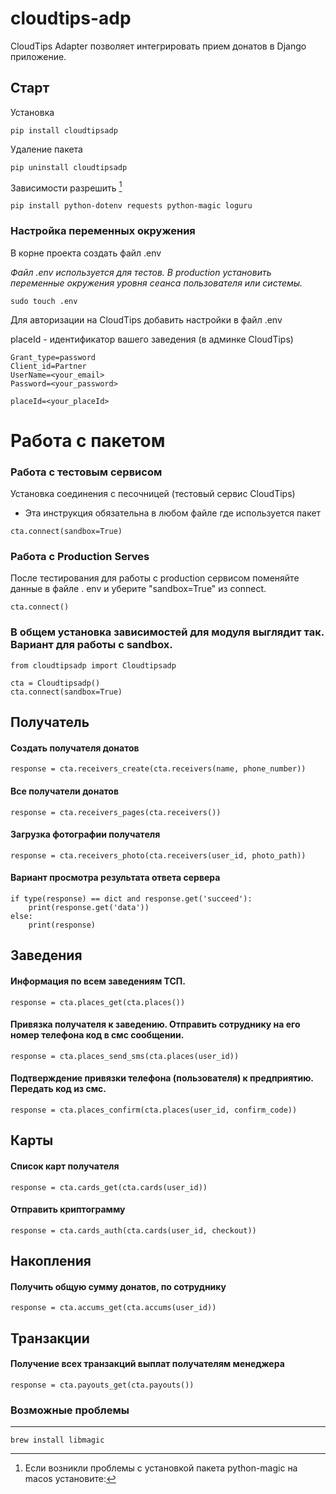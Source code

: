 # cloudtips-adp
CloudTips Adapter позволяет интегрировать прием донатов в Django приложение.

## Старт
Установка
```angular2html
pip install cloudtipsadp
```
Удаление пакета
```angular2html
pip uninstall cloudtipsadp
```
Зависимости разрешить [^1]
```angular2html
pip install python-dotenv requests python-magic loguru
```
### Настройка переменных окружения
В корне проекта создать файл .env 

*Файл .env используется для тестов. В production установить переменные 
окружения уровня сеанса пользователя или системы.*

```angular2html
sudo touch .env
```
Для авторизации на CloudTips добавить настройки в файл .env

placeId - идентификатор вашего заведения (в админке CloudTips)

```angular2html
Grant_type=password
Client_id=Partner
UserName=<your_email>
Password=<your_password>

placeId=<your_placeId>
```

#  Работа с пакетом
### Работа с тестовым сервисом
Установка соединения c песочницей (тестовый сервис CloudTips)
* Эта инструкция обязательна в любом файле где используется пакет
```angular2html
cta.connect(sandbox=True)
```
### Работа с Production Serves
После тестирования для работы с production сервисом поменяйте данные в файле .
env и уберите "sandbox=True" из сonnect.
```angular2html
cta.connect()
```

### В общем установка зависимостей для модуля выглядит так. Вариант для работы с sandbox.
```angular2html
from cloudtipsadp import Cloudtipsadp

cta = Cloudtipsadp()
cta.connect(sandbox=True)
```


## Получатель
#### Создать получателя донатов

```angular2html
response = cta.receivers_create(cta.receivers(name, phone_number))
```
#### Все получатели донатов
```angular2html
response = cta.receivers_pages(cta.receivers())
```
#### Загрузка фотографии получателя
```angular2html
response = cta.receivers_photo(cta.receivers(user_id, photo_path))
```

#### Вариант просмотра результата ответа сервера
```angular2html
if type(response) == dict and response.get('succeed'):
    print(response.get('data'))
else:
    print(response)
```


## Заведения
#### Информация по всем заведениям ТСП.
```angular2html
response = cta.places_get(cta.places())
```
#### Привязка получателя к заведению. Отправить сотруднику на его номер телефона код в смс сообщении.
```angular2html
response = cta.places_send_sms(cta.places(user_id))
```
#### Подтверждение привязки телефона (пользователя) к предприятию. Передать код из смс.
```angular2html
response = cta.places_confirm(cta.places(user_id, confirm_code))
```



## Карты
#### Список карт получателя
```angular2html
response = cta.cards_get(cta.cards(user_id))
```
#### Отправить криптограмму
```angular2html
response = cta.cards_auth(cta.cards(user_id, checkout))
```

## Накопления
#### Получить общую сумму донатов, по сотруднику
```angular2html
response = cta.accums_get(cta.accums(user_id))
```

## Транзакции
#### Получение всех транзакций выплат получателям менеджера
```angular2html
response = cta.payouts_get(cta.payouts())
```

### Возможные проблемы
____

[^1]: Если возникли проблемы с установкой пакета python-magic на macos 
установите:
```angular2html
brew install libmagic 
```